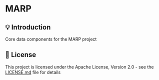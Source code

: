 <h1>MARP</h1>

## 💡 Introduction
Core data components for the MARP project

## 📜 License

This project is licensed under the Apache License, Version 2.0 - see the [LICENSE.md](https://github.com/bogdanzurac/marp-core-ui/blob/master/LICENSE) file for details
